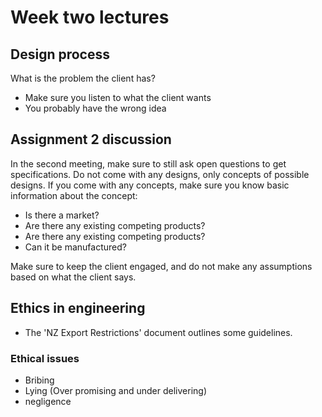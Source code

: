 # Week two lectures

## Design process

What is the problem the client has?

- Make sure you listen to what the client wants
- You probably have the wrong idea

## Assignment 2 discussion

In the second meeting, make sure to still ask open questions to get specifications. Do not come with any designs, only concepts of possible designs. If you come with any concepts, make sure you know basic information about the concept:

- Is there a market?
- Are there any existing competing products?
- Are there any existing competing products?
- Can it be manufactured?

Make sure to keep the client engaged, and do not make any assumptions based on what the client says.

## Ethics in engineering

- The 'NZ Export Restrictions' document outlines some guidelines.

### Ethical issues

- Bribing
- Lying (Over promising and under delivering)
- negligence
